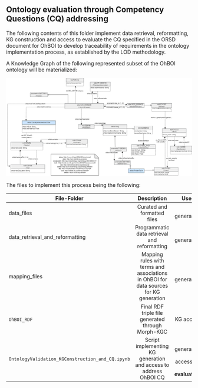 ## Ontology evaluation through Competency Questions (CQ) addressing

The following contents of this folder implement data retrieval, reformatting, KG construction and access to evaluate the CQ specified in the ORSD document for OhBOI to develop traceability of requirements in the ontology implementation process, as established by the LOD methodology.

A Knowledge Graph of the following represented subset of the OhBOI ontology will be materialized:

![image](./KG_SUBSET.png)



The files to implement this process being the following:

| File-Folder  |      Description      |  Used in |
|----------|:-------------:|------:|
| data_files | Curated and formatted files | KG generation |
| data_retrieval_and_reformatting | Programmatic data retrieval and reformatting   | KG generation |
| mapping_files | Mapping rules with terms and associations in OhBOI for data sources for KG generation | KG generation |
| `OhBOI_RDF` | Final RDF triple file generated through Morph-KGC  | KG access |
| `OntologyValidation_KGConstruction_and_CQ.ipynb` | Script implementing KG generation and access to address OhBOI CQ | KG generation and access --> **CQ evaluation** |
